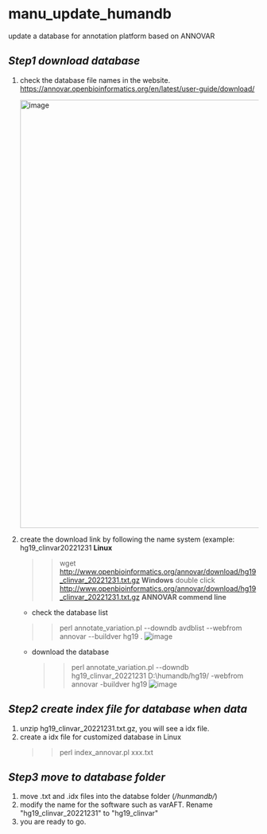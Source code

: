 # manu_update_humandb
update a database for annotation platform based on ANNOVAR 

## *Step1 download database*

1. check the database file names in the website.
   https://annovar.openbioinformatics.org/en/latest/user-guide/download/
   
   <img width="860" alt="image" src="https://user-images.githubusercontent.com/22020125/223757336-2cef54a4-784b-4e06-95a2-85e7cc22d028.png">

2. create the download link by following the name system (example: hg19_clinvar20221231
   **Linux**
   >> wget http://www.openbioinformatics.org/annovar/download/hg19_clinvar_20221231.txt.gz
   **Windows**
   double click 
   http://www.openbioinformatics.org/annovar/download/hg19_clinvar_20221231.txt.gz
   **ANNOVAR commend line**
   -  check the database list
   	>> perl annotate_variation.pl --downdb avdblist --webfrom annovar --buildver hg19 .
      ![image](https://user-images.githubusercontent.com/22020125/223760457-5cfb099f-3692-47bc-8165-d7b0d33892a8.png)
   -  download the database
      >> perl annotate_variation.pl --downdb hg19_clinvar_20221231 D:\humandb/hg19/ -webfrom annovar -buildver hg19
      ![image](https://user-images.githubusercontent.com/22020125/223760708-4eae0645-8a26-434f-b6e1-70ee09a8a952.png)
## *Step2 create index file for database when data*
1. unzip hg19_clinvar_20221231.txt.gz, you will see a idx file.
2. create a idx file for customized database in Linux
   >> perl index_annovar.pl xxx.txt

## *Step3 move to database folder*
1. move .txt and .idx files into the databse folder (*/hunmandb/*)
2. modify the name for the software such as varAFT.
   Rename "hg19_clinvar_20221231" to "hg19_clinvar"
3. you are ready to go.

